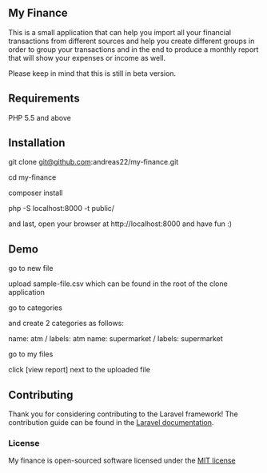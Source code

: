 ## My Finance

This is a small application that can help you import all your financial transactions from different sources and help you create different groups
in order to group your transactions and in the end to produce a monthly report that will show your expenses or income as well.

Please keep in mind that this is still in beta version.

## Requirements

PHP 5.5 and above

## Installation

git clone git@github.com:andreas22/my-finance.git

cd my-finance

composer install

php -S localhost:8000 -t public/

and last, open your browser at http://localhost:8000 and have fun :)


## Demo

go to new file

upload sample-file.csv which can be found in the root of the clone application

go to categories

and create 2 categories as follows:

name: atm  / labels: atm
name: supermarket / labels: supermarket

go to my files

click [view report] next to the uploaded file


## Contributing

Thank you for considering contributing to the Laravel framework! The contribution guide can be found in the [Laravel documentation](http://laravel.com/docs/contributions).

### License

My finance is open-sourced software licensed under the [MIT license](http://opensource.org/licenses/MIT)

